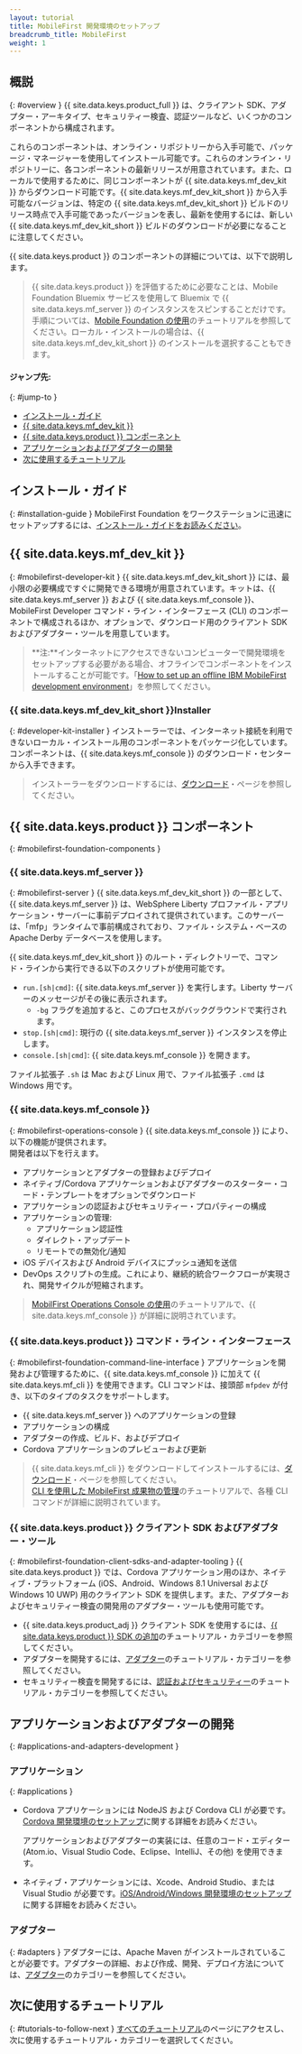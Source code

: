 ```yaml
---
layout: tutorial
title: MobileFirst 開発環境のセットアップ
breadcrumb_title: MobileFirst
weight: 1
---
```

<!-- NLS_CHARSET=UTF-8 -->
## 概説
{: #overview }
{{ site.data.keys.product_full }} は、クライアント SDK、アダプター・アーキタイプ、セキュリティー検査、認証ツールなど、いくつかのコンポーネントから構成されます。

これらのコンポーネントは、オンライン・リポジトリーから入手可能で、パッケージ・マネージャーを使用してインストール可能です。これらのオンライン・リポジトリーに、各コンポーネントの最新リリースが用意されています。また、ローカルで使用するために、同じコンポーネントが {{ site.data.keys.mf_dev_kit }} からダウンロード可能です。{{ site.data.keys.mf_dev_kit_short }} から入手可能なバージョンは、特定の {{ site.data.keys.mf_dev_kit_short }} ビルドのリリース時点で入手可能であったバージョンを表し、最新を使用するには、新しい {{ site.data.keys.mf_dev_kit_short }} ビルドのダウンロードが必要になることに注意してください。 

{{ site.data.keys.product }} のコンポーネントの詳細については、以下で説明します。

> {{ site.data.keys.product }} を評価するために必要なことは、Mobile Foundation Bluemix サービスを使用して Bluemix で {{ site.data.keys.mf_server }} のインスタンスをスピンすることだけです。手順については、[Mobile Foundation の使用](../../../bluemix/using-mobile-foundation/)のチュートリアルを参照してください。ローカル・インストールの場合は、{{ site.data.keys.mf_dev_kit_short }} のインストールを選択することもできます。

#### ジャンプ先:
{: #jump-to }

* [インストール・ガイド](#installation-guide)
* [{{ site.data.keys.mf_dev_kit }}](#mobilefirst-developer-kit)
* [{{ site.data.keys.product }} コンポーネント](#mobilefirst-foundation-components)
* [アプリケーションおよびアダプターの開発](#applications-and-adapters-development)
* [次に使用するチュートリアル](#tutorials-to-follow-next)

## インストール・ガイド
{: #installation-guide }
MobileFirst Foundation をワークステーションに迅速にセットアップするには、[インストール・ガイドをお読みください](installation-guide)。

## {{ site.data.keys.mf_dev_kit }}
{: #mobilefirst-developer-kit }
{{ site.data.keys.mf_dev_kit_short }} には、最小限の必要構成ですぐに開発できる環境が用意されています。キットは、{{ site.data.keys.mf_server }} および {{ site.data.keys.mf_console }}、MobileFirst Developer コマンド・ライン・インターフェース (CLI) のコンポーネントで構成されるほか、オプションで、ダウンロード用のクライアント SDK およびアダプター・ツールを用意しています。

> **注:**インターネットにアクセスできないコンピューターで開発環境をセットアップする必要がある場合、オフラインでコンポーネントをインストールすることが可能です。「[How to set up an offline IBM MobileFirst development environment]({{site.baseurl}}/blog/2016/03/31/howto-set-up-an-offline-ibm-mobilefirst-8-0-development-environment)」を参照してください。

### {{ site.data.keys.mf_dev_kit_short }}Installer
{: #developer-kit-installer }
インストーラーでは、インターネット接続を利用できないローカル・インストール用のコンポーネントをパッケージ化しています。  
コンポーネントは、{{ site.data.keys.mf_console }} のダウンロード・センターから入手できます。

> インストーラーをダウンロードするには、[ダウンロード]({{site.baseurl}}/downloads/)・ページを参照してください。

## {{ site.data.keys.product }} コンポーネント
{: #mobilefirst-foundation-components }

### {{ site.data.keys.mf_server }}
{: #mobilefirst-server }
{{ site.data.keys.mf_dev_kit_short }} の一部として、{{ site.data.keys.mf_server }} は、WebSphere Liberty プロファイル・アプリケーション・サーバーに事前デプロイされて提供されています。このサーバーは、「mfp」ランタイムで事前構成されており、ファイル・システム・ベースの Apache Derby データベースを使用します。

{{ site.data.keys.mf_dev_kit_short }} のルート・ディレクトリーで、コマンド・ラインから実行できる以下のスクリプトが使用可能です。

* `run.[sh|cmd]`: {{ site.data.keys.mf_server }} を実行します。Liberty サーバーのメッセージがその後に表示されます。
    * `-bg` フラグを追加すると、このプロセスがバックグラウンドで実行されます。
* `stop.[sh|cmd]`: 現行の {{ site.data.keys.mf_server }} インスタンスを停止します。
* `console.[sh|cmd]`: {{ site.data.keys.mf_console }} を開きます。

ファイル拡張子 `.sh` は Mac および Linux 用で、ファイル拡張子 `.cmd` は Windows 用です。

### {{ site.data.keys.mf_console }}
{: #mobilefirst-operations-console }
{{ site.data.keys.mf_console }} により、以下の機能が提供されます。  
開発者は以下を行えます。

- アプリケーションとアダプターの登録およびデプロイ
- ネイティブ/Cordova アプリケーションおよびアダプターのスターター・コード・テンプレートをオプションでダウンロード 
- アプリケーションの認証およびセキュリティー・プロパティーの構成
- アプリケーションの管理:
    - アプリケーション認証性
    - ダイレクト・アップデート
    - リモートでの無効化/通知
- iOS デバイスおよび Android デバイスにプッシュ通知を送信
- DevOps スクリプトの生成。これにより、継続的統合ワークフローが実現され、開発サイクルが短縮されます。

> [MobilFirst Operations Console の使用](../../../product-overview/components/console/)のチュートリアルで、{{ site.data.keys.mf_console }} が詳細に説明されています。

### {{ site.data.keys.product }} コマンド・ライン・インターフェース
{: #mobilefirst-foundation-command-line-interface }
アプリケーションを開発および管理するために、{{ site.data.keys.mf_console }} に加えて {{ site.data.keys.mf_cli }} を使用できます。CLI コマンドは、接頭部 `mfpdev` が付き、以下のタイプのタスクをサポートします。

* {{ site.data.keys.mf_server }} へのアプリケーションの登録
* アプリケーションの構成
* アダプターの作成、ビルド、およびデプロイ
* Cordova アプリケーションのプレビューおよび更新

> {{ site.data.keys.mf_cli }} をダウンロードしてインストールするには、[ダウンロード]({{site.baseurl}}/downloads/)・ページを参照してください。  
> [CLI を使用した MobileFirst 成果物の管理](../../../application-development/using-mobilefirst-cli-to-manage-mobilefirst-artifacts/)のチュートリアルで、各種 CLI コマンドが詳細に説明されています。

### {{ site.data.keys.product }} クライアント SDK およびアダプター・ツール
{: #mobilefirst-foundation-client-sdks-and-adapter-tooling }
{{ site.data.keys.product }} では、Cordova アプリケーション用のほか、ネイティブ・プラットフォーム (iOS、Android、Windows 8.1 Universal および Windows 10 UWP) 用のクライアント SDK を提供します。また、アダプターおよびセキュリティー検査の開発用のアダプター・ツールも使用可能です。

* {{ site.data.keys.product_adj }} クライアント SDK を使用するには、[{{ site.data.keys.product }} SDK の追加](../../../application-development/sdk/)のチュートリアル・カテゴリーを参照してください。  
* アダプターを開発するには、[アダプター](../../../adapters/)のチュートリアル・カテゴリーを参照してください。  
* セキュリティー検査を開発するには、[認証およびセキュリティー](../../../authentication-and-security/)のチュートリアル・カテゴリーを参照してください。  

## アプリケーションおよびアダプターの開発
{: #applications-and-adapters-development }

### アプリケーション
{: #applications }
* Cordova アプリケーションには NodeJS および Cordova CLI が必要です。[Cordova 開発環境のセットアップ](../cordova)に関する詳細をお読みください。

    アプリケーションおよびアダプターの実装には、任意のコード・エディター (Atom.io、Visual Studio Code、Eclipse、IntelliJ、その他) を使用できます。  
    
* ネイティブ・アプリケーションには、Xcode、Android Studio、または Visual Studio が必要です。[iOS/Android/Windows 開発環境のセットアップ](../)に関する詳細をお読みください。

### アダプター
{: #adapters }
アダプターには、Apache Maven がインストールされていることが必要です。アダプターの詳細、および作成、開発、デプロイ方法については、[アダプター](../../../adapters/)のカテゴリーを参照してください。

## 次に使用するチュートリアル
{: #tutorials-to-follow-next }
[すべてのチュートリアル](../../../all-tutorials/)のページにアクセスし、次に使用するチュートリアル・カテゴリーを選択してください。

